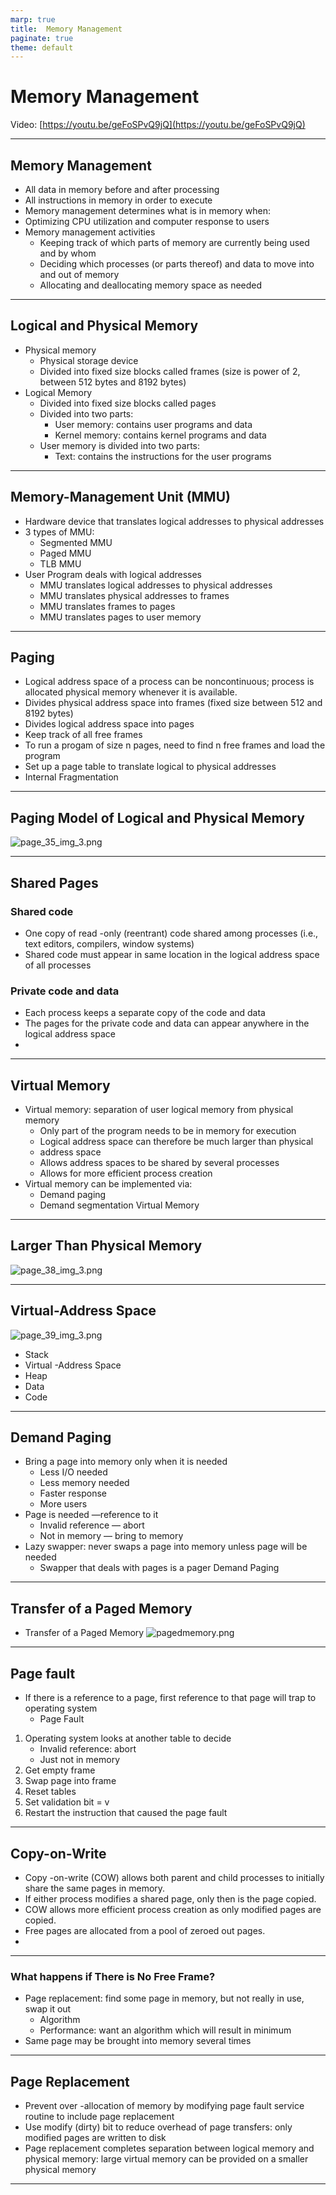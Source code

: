 ```yaml
---
marp: true
title:  Memory Management
paginate: true
theme: default
---
```


# Memory Management

Video: [https://youtu.be/geFoSPvQ9jQ](https://youtu.be/geFoSPvQ9jQ)

---
## Memory Management
- All data in memory before and after processing
- All instructions in memory in order to execute
- Memory management determines what is in memory when:
- Optimizing CPU utilization and computer response to users
- Memory management activities
    - Keeping track of which parts of memory are currently being used and by whom
    - Deciding which processes (or parts thereof) and data to move into and out of memory
    - Allocating and deallocating memory space as needed 
---
## Logical and Physical Memory
- Physical memory 
  - Physical storage device
  - Divided into fixed size blocks called frames (size is power of 2, between 512 bytes and 8192 bytes)
- Logical Memory
    - Divided into fixed size blocks called pages
    - Divided into two parts:
        - User memory: contains user programs and data
        - Kernel memory: contains kernel programs and data
    - User memory is divided into two parts:
        - Text: contains the instructions for the user programs

---
## Memory-Management Unit (MMU)
- Hardware device that translates logical addresses to physical addresses
- 3 types of MMU:
    - Segmented MMU
    - Paged MMU
    - TLB MMU
- User Program deals with logical addresses
    - MMU translates logical addresses to physical addresses
    - MMU translates physical addresses to frames
    - MMU translates frames to pages
    - MMU translates pages to user memory

---
## Paging
- Logical address space of a process can be noncontinuous; process is allocated physical memory whenever it is available.
- Divides physical address space into frames (fixed size between 512 and 8192 bytes)
- Divides logical address space into pages
- Keep track of all free frames
- To run a progam of size n pages, need to find n free frames  and load the program
- Set up a page table to translate logical to physical addresses
- Internal Fragmentation
---

## Paging Model of Logical and Physical Memory

![page_35_img_3.png](page_35_img_3.png)

--- 
## Shared Pages
### Shared code
- One copy of read -only (reentrant) code shared among processes (i.e., text editors, compilers, window systems)
- Shared code must appear in same location in the logical address space of all processes

### Private code and data

- Each process keeps a separate copy of the code and data
- The pages for the private code and data can appear anywhere in the logical address space
- 
---
## Virtual Memory

- Virtual memory: separation of user logical memory from physical memory
    - Only part of the program needs to be in memory for execution
    - Logical address space can therefore be much larger than physical
    - address space
    - Allows address spaces to be shared by several processes
    - Allows for more efficient process creation
- Virtual memory can be implemented via:
    - Demand paging
    - Demand segmentation Virtual Memory

---
## Larger Than Physical Memory

![page_38_img_3.png](page_38_img_3.png)

---

## Virtual-Address Space

![page_39_img_3.png](page_39_img_3.png)

- Stack
- Virtual -Address Space
- Heap
- Data
- Code

---

## Demand Paging
- Bring a page into memory only when it is needed
    - Less I/O needed
    - Less memory needed
    - Faster response
    - More users
- Page is needed —reference to it
    - Invalid reference — abort
    - Not in memory — bring to memory
- Lazy swapper: never swaps a page into memory unless page will be needed
    - Swapper that deals with pages is a pager Demand Paging

---
## Transfer of a Paged Memory
- Transfer of a Paged Memory
![pagedmemory.png](pagedmemory.png)
---
## Page fault
- If there is a reference to a page, first reference to that page will trap to operating system
  - Page Fault

1. Operating system looks at another table to decide
    - Invalid reference: abort
    - Just not in memory
2. Get empty frame
3. Swap page into frame
4. Reset tables
5. Set validation bit = v
6. Restart the instruction that caused the page fault

---

## Copy-on-Write
- Copy -on-write (COW) allows both parent and child processes to initially share the same pages in memory.
- If either process modifies a shared page, only then is the page copied.
- COW allows more efficient process creation as only modified pages are copied.
- Free pages are allocated from a pool of zeroed out pages. 
- 
---

### What happens if There is No Free Frame?
- Page replacement: find some page in memory, but not really in use, swap it out
    - Algorithm
    - Performance: want an algorithm which will result in minimum
- Same page may be brought into memory several times 

---

## Page Replacement

- Prevent over -allocation of memory by modifying page fault service routine to include page replacement
- Use modify (dirty) bit to reduce overhead of page transfers: only modified pages are written to disk
- Page replacement completes separation between logical memory and physical memory: large virtual memory can be provided on a smaller physical memory

---
